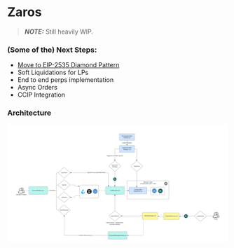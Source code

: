 # Zaros

> **_NOTE:_** Still heavily WIP.

### (Some of the) Next Steps:

- [Move to EIP-2535 Diamond Pattern](https://eips.ethereum.org/EIPS/eip-2535)
- Soft Liquidations for LPs
- End to end perps implementation
- Async Orders
- CCIP Integration

### Architecture

![Architecture Diagram](./docs/img/architecture.png)
